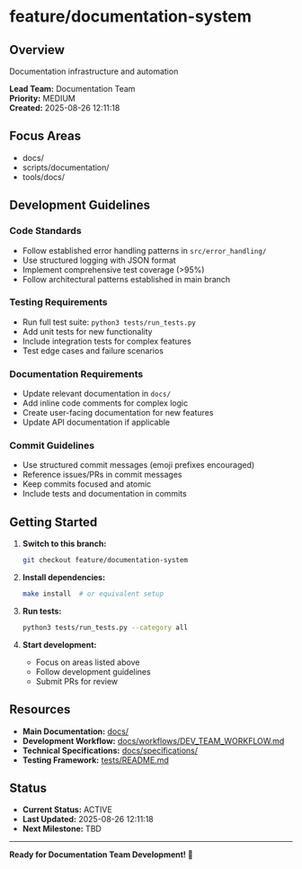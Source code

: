 # feature/documentation-system

## Overview

Documentation infrastructure and automation

**Lead Team:** Documentation Team  
**Priority:** MEDIUM  
**Created:** 2025-08-26 12:11:18

## Focus Areas

- docs/
- scripts/documentation/
- tools/docs/

## Development Guidelines

### Code Standards
- Follow established error handling patterns in `src/error_handling/`
- Use structured logging with JSON format
- Implement comprehensive test coverage (>95%)
- Follow architectural patterns established in main branch

### Testing Requirements
- Run full test suite: `python3 tests/run_tests.py`
- Add unit tests for new functionality
- Include integration tests for complex features
- Test edge cases and failure scenarios

### Documentation Requirements
- Update relevant documentation in `docs/`
- Add inline code comments for complex logic
- Create user-facing documentation for new features
- Update API documentation if applicable

### Commit Guidelines
- Use structured commit messages (emoji prefixes encouraged)
- Reference issues/PRs in commit messages
- Keep commits focused and atomic
- Include tests and documentation in commits

## Getting Started

1. **Switch to this branch:**
   ```bash
   git checkout feature/documentation-system
   ```

2. **Install dependencies:**
   ```bash
   make install  # or equivalent setup
   ```

3. **Run tests:**
   ```bash
   python3 tests/run_tests.py --category all
   ```

4. **Start development:**
   - Focus on areas listed above
   - Follow development guidelines
   - Submit PRs for review

## Resources

- **Main Documentation:** [docs/](../docs/)
- **Development Workflow:** [docs/workflows/DEV_TEAM_WORKFLOW.md](../docs/workflows/DEV_TEAM_WORKFLOW.md)
- **Technical Specifications:** [docs/specifications/](../docs/specifications/)
- **Testing Framework:** [tests/README.md](../tests/README.md)

## Status

- **Current Status:** ACTIVE
- **Last Updated:** 2025-08-26 12:11:18
- **Next Milestone:** TBD

---

**Ready for Documentation Team Development! 🚀**
